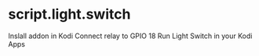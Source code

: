 # script.light.switch
Inslall addon in Kodi
Connect relay to GPIO 18
Run Light Switch in your Kodi Apps
